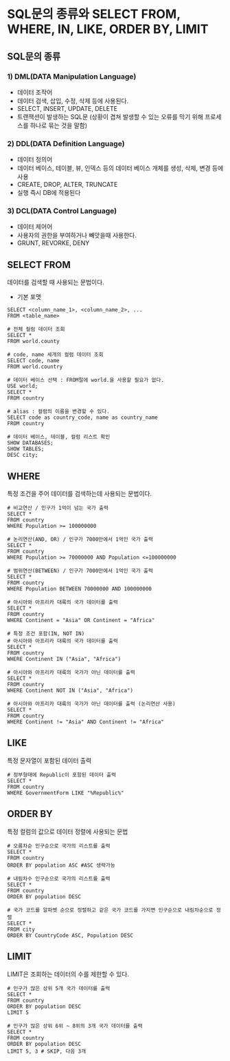 # SQL문의 종류와 SELECT FROM, WHERE, IN, LIKE, ORDER BY, LIMIT



## SQL문의 종류

### 1) DML(DATA Manipulation Language)

- 데이터 조작어
- 데이터 검색, 삽입, 수정, 삭제 등에 사용된다.
- SELECT, INSERT, UPDATE, DELETE
- 트랜잭션이 발생하는 SQL문 (상황이 겹쳐 발생할 수 있는 오류를 막기 위해 프로세스를 하나로 묶는 것을 말함)



### 2) DDL(DATA Definition Language)

- 데이터 정의어
- 데이터 베이스, 테이블, 뷰, 인덱스 등의 데이터 베이스 개체를 생성, 삭제, 변경 등에 사용
- CREATE, DROP, ALTER, TRUNCATE
- 실행 즉시 DB에 적용된다



### 3) DCL(DATA Control Language)

- 데이터 제어어
- 사용자의 권한을 부여하거나 빼앗을때 사용한다.
- GRUNT, REVORKE, DENY



## SELECT FROM

데이터를 검색할 때 사용되는 문법이다.



- 기본 포맷

```mysql
SELECT <column_name_1>, <column_name_2>, ...
FROM <table_name>
```



```mysql
# 전체 컬럼 데이터 조회
SELECT *
FROM world.county

# code, name 세개의 컬럼 데이터 조회
SELECT code, name
FROM world.country

# 데이터 베이스 선택 : FROM절에 world.을 사용할 필요가 없다.
USE world;
SELECT *
FROM country

# alias : 컬럼의 이름을 변경할 수 있다.
SELECT code as country_code, name as country_name
FROM country

# 데이터 베이스, 테이블, 컬럼 리스트 확인
SHOW DATABASES;
SHOW TABLES;
DESC city;
```



## WHERE

특정 조건을 주어 데이터를 검색하는데 사용되는 문법이다.



```mysql
# 비교연산 / 인구가 1억이 넘는 국가 출력
SELECT *
FROM country
WHERE Population >= 100000000

# 논리연산(AND, OR) / 인구가 7000만에서 1억인 국가 출력
SELECT *
FROM country
WHERE Population >= 70000000 AND Population <=100000000

# 범위연산(BETWEEN) / 인구가 7000만에서 1억인 국가 출력
SELECT *
FROM country
WHERE Population BETWEEN 70000000 AND 100000000

# 아시아와 아프리카 대륙의 국가 데이터를 출력
SELECT *
FROM country
WHERE Continent = "Asia" OR Continent = "Africa"

# 특정 조건 포함(IN, NOT IN) 
# 아시아와 아프리카 대륙의 국가 데이터를 출력
SELECT *
FROM country
WHERE Continent IN ("Asia", "Africa")

# 아시아와 아프리카 대륙의 국가가 아닌 데이터를 출력
SELECT *
FROM country
WHERE Continent NOT IN ("Asia", "Africa")

# 아시아와 아프리카 대륙의 국가가 아닌 데이터를 출력 (논리연산 사용)
SELECT *
FROM country
WHERE Continent != "Asia" AND Continent != "Africa"
```



## LIKE

특정 문자열이 포함된 데이터 출력



```mysql
# 정부형태에 Republic이 포함된 데이터 출력
SELECT *
FROM country
WHERE GovernmentForm LIKE "%Republic%"
```



## ORDER BY

특정 컬럼의 값으로 데이터 정렬에 사용되는 문법



```mysql
# 오름차순 인구순으로 국가의 리스트를 출력
SELECT *
FROM country
ORDER BY population ASC #ASC 생략가능

# 내림차수 인구순으로 국가의 리스트를 출력
SELECT *
FROM country
ORDER BY population DESC

# 국가 코드를 알파벳 순으로 정렬하고 같은 국가 코드를 가지면 인구순으로 내림차순으로 정렬
SELECT *
FROM city
ORDER BY CountryCode ASC, Population DESC
```



## LIMIT

LIMIT은 조회하는 데이터의 수를 제한할 수 있다.



```mysql
# 인구가 많은 상위 5개 국가 데이터를 출력
SELECT *
FROM country
ORDER BY population DESC
LIMIT 5

# 인구가 많은 상위 6위 ~ 8위의 3개 국가 데이터를 출력
SELECT *
FROM country
ORDER BY population DESC
LIMIT 5, 3 # SKIP, 다음 3개
```

